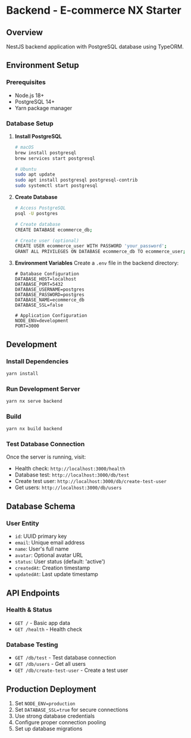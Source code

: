# Backend - E-commerce NX Starter

## Overview
NestJS backend application with PostgreSQL database using TypeORM.

## Environment Setup

### Prerequisites
- Node.js 18+
- PostgreSQL 14+
- Yarn package manager

### Database Setup

1. **Install PostgreSQL**
   ```bash
   # macOS
   brew install postgresql
   brew services start postgresql
   
   # Ubuntu
   sudo apt update
   sudo apt install postgresql postgresql-contrib
   sudo systemctl start postgresql
   ```

2. **Create Database**
   ```bash
   # Access PostgreSQL
   psql -U postgres
   
   # Create database
   CREATE DATABASE ecommerce_db;
   
   # Create user (optional)
   CREATE USER ecommerce_user WITH PASSWORD 'your_password';
   GRANT ALL PRIVILEGES ON DATABASE ecommerce_db TO ecommerce_user;
   ```

3. **Environment Variables**
   Create a `.env` file in the backend directory:
   ```env
   # Database Configuration
   DATABASE_HOST=localhost
   DATABASE_PORT=5432
   DATABASE_USERNAME=postgres
   DATABASE_PASSWORD=postgres
   DATABASE_NAME=ecommerce_db
   DATABASE_SSL=false
   
   # Application Configuration
   NODE_ENV=development
   PORT=3000
   ```

## Development

### Install Dependencies
```bash
yarn install
```

### Run Development Server
```bash
yarn nx serve backend
```

### Build
```bash
yarn nx build backend
```

### Test Database Connection
Once the server is running, visit:
- Health check: `http://localhost:3000/health`
- Database test: `http://localhost:3000/db/test`
- Create test user: `http://localhost:3000/db/create-test-user`
- Get users: `http://localhost:3000/db/users`

## Database Schema

### User Entity
- `id`: UUID primary key
- `email`: Unique email address
- `name`: User's full name
- `avatar`: Optional avatar URL
- `status`: User status (default: 'active')
- `createdAt`: Creation timestamp
- `updatedAt`: Last update timestamp

## API Endpoints

### Health & Status
- `GET /` - Basic app data
- `GET /health` - Health check

### Database Testing
- `GET /db/test` - Test database connection
- `GET /db/users` - Get all users
- `GET /db/create-test-user` - Create a test user

## Production Deployment

1. Set `NODE_ENV=production`
2. Set `DATABASE_SSL=true` for secure connections
3. Use strong database credentials
4. Configure proper connection pooling
5. Set up database migrations 